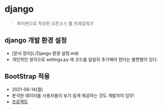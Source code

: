 # django

> 파이썬으로 작성된 오픈소스 웹 프레임워크





## django 개발 환경 설정

- [문서 정리](./Django 환경 설정.md)
- 개인적인 생각으로 settings.py 에 코드를 일일히 추가해야 한다는 불편함이 있다.



## BootStrap 적용

- 2021-06-14(월)
- 분석한 데이터를 사용자들이 보기 쉽게 제공하는 것도 개발자의 임무!
- [프로젝트](./dashboard)

